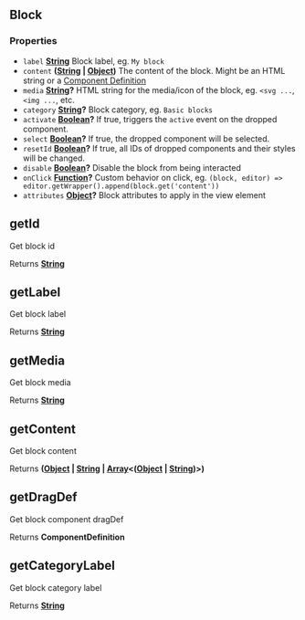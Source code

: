 <!-- Generated by documentation.js. Update this documentation by updating the source code. -->

## Block

### Properties

*   `label` **[String][1]** Block label, eg. `My block`
*   `content` **([String][1] | [Object][2])** The content of the block. Might be an HTML string or a [Component Definition][3]
*   `media` **[String][1]?** HTML string for the media/icon of the block, eg. `<svg ...`, `<img ...`, etc.
*   `category` **[String][1]?** Block category, eg. `Basic blocks`
*   `activate` **[Boolean][4]?** If true, triggers the `active` event on the dropped component.
*   `select` **[Boolean][4]?** If true, the dropped component will be selected.
*   `resetId` **[Boolean][4]?** If true, all IDs of dropped components and their styles will be changed.
*   `disable` **[Boolean][4]?** Disable the block from being interacted
*   `onClick` **[Function][5]?** Custom behavior on click, eg. `(block, editor) => editor.getWrapper().append(block.get('content'))`
*   `attributes` **[Object][2]?** Block attributes to apply in the view element

## getId

Get block id

Returns **[String][1]**&#x20;

## getLabel

Get block label

Returns **[String][1]**&#x20;

## getMedia

Get block media

Returns **[String][1]**&#x20;

## getContent

Get block content

Returns **([Object][2] | [String][1] | [Array][6]<([Object][2] | [String][1])>)**&#x20;

## getDragDef

Get block component dragDef

Returns **ComponentDefinition**&#x20;

## getCategoryLabel

Get block category label

Returns **[String][1]**&#x20;

[1]: https://developer.mozilla.org/docs/Web/JavaScript/Reference/Global_Objects/String

[2]: https://developer.mozilla.org/docs/Web/JavaScript/Reference/Global_Objects/Object

[3]: /modules/Components.html#component-definition

[4]: https://developer.mozilla.org/docs/Web/JavaScript/Reference/Global_Objects/Boolean

[5]: https://developer.mozilla.org/docs/Web/JavaScript/Reference/Statements/function

[6]: https://developer.mozilla.org/docs/Web/JavaScript/Reference/Global_Objects/Array
